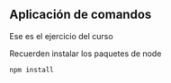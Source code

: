 

## Aplicación de comandos

Ese es el ejercicio del curso

Recuerden instalar los paquetes de node

``````````
npm install
``````````